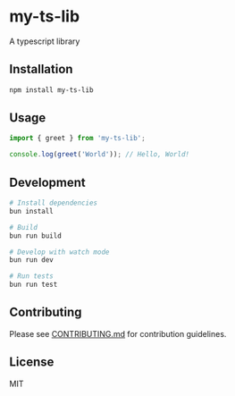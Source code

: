 # my-ts-lib

A typescript library

## Installation

```bash
npm install my-ts-lib
```

## Usage

```typescript
import { greet } from 'my-ts-lib';

console.log(greet('World')); // Hello, World!
```

## Development

```bash
# Install dependencies
bun install

# Build
bun run build

# Develop with watch mode
bun run dev

# Run tests
bun run test
```

## Contributing

Please see [CONTRIBUTING.md](./CONTRIBUTING.md) for contribution guidelines.

## License

MIT
